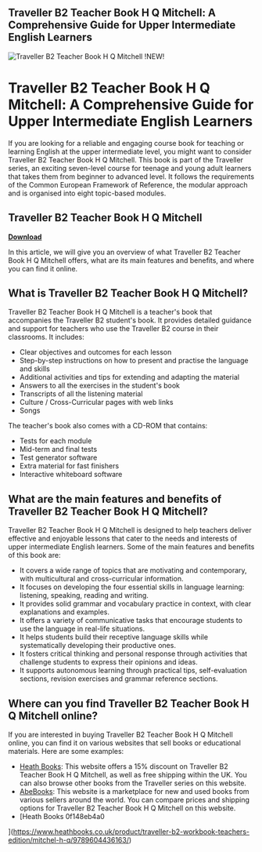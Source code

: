 ## Traveller B2 Teacher Book H Q Mitchell: A Comprehensive Guide for Upper Intermediate English Learners

 
![Traveller B2 Teacher Book H Q Mitchell !NEW!](https://encrypted-tbn0.gstatic.com/images?q=tbn:ANd9GcRa_h6Nhks0TLobLNiYsDwBweReO8gcVhT06JxRrt6ILpytp0hq_DNhKXGI)

 
# Traveller B2 Teacher Book H Q Mitchell: A Comprehensive Guide for Upper Intermediate English Learners
  
If you are looking for a reliable and engaging course book for teaching or learning English at the upper intermediate level, you might want to consider Traveller B2 Teacher Book H Q Mitchell. This book is part of the Traveller series, an exciting seven-level course for teenage and young adult learners that takes them from beginner to advanced level. It follows the requirements of the Common European Framework of Reference, the modular approach and is organised into eight topic-based modules.
 
## Traveller B2 Teacher Book H Q Mitchell


[**Download**](https://www.google.com/url?q=https%3A%2F%2Fcinurl.com%2F2tKRTv&sa=D&sntz=1&usg=AOvVaw2lRcAeRUdifRKD02bO7qOP)

  
In this article, we will give you an overview of what Traveller B2 Teacher Book H Q Mitchell offers, what are its main features and benefits, and where you can find it online.
  
## What is Traveller B2 Teacher Book H Q Mitchell?
  
Traveller B2 Teacher Book H Q Mitchell is a teacher's book that accompanies the Traveller B2 student's book. It provides detailed guidance and support for teachers who use the Traveller B2 course in their classrooms. It includes:
  
- Clear objectives and outcomes for each lesson
- Step-by-step instructions on how to present and practise the language and skills
- Additional activities and tips for extending and adapting the material
- Answers to all the exercises in the student's book
- Transcripts of all the listening material
- Culture / Cross-Curricular pages with web links
- Songs

The teacher's book also comes with a CD-ROM that contains:

- Tests for each module
- Mid-term and final tests
- Test generator software
- Extra material for fast finishers
- Interactive whiteboard software

## What are the main features and benefits of Traveller B2 Teacher Book H Q Mitchell?
  
Traveller B2 Teacher Book H Q Mitchell is designed to help teachers deliver effective and enjoyable lessons that cater to the needs and interests of upper intermediate English learners. Some of the main features and benefits of this book are:

- It covers a wide range of topics that are motivating and contemporary, with multicultural and cross-curricular information.
- It focuses on developing the four essential skills in language learning: listening, speaking, reading and writing.
- It provides solid grammar and vocabulary practice in context, with clear explanations and examples.
- It offers a variety of communicative tasks that encourage students to use the language in real-life situations.
- It helps students build their receptive language skills while systematically developing their productive ones.
- It fosters critical thinking and personal response through activities that challenge students to express their opinions and ideas.
- It supports autonomous learning through practical tips, self-evaluation sections, revision exercises and grammar reference sections.

## Where can you find Traveller B2 Teacher Book H Q Mitchell online?
  
If you are interested in buying Traveller B2 Teacher Book H Q Mitchell online, you can find it on various websites that sell books or educational materials. Here are some examples:

- [Heath Books](https://www.heathbooks.co.uk/product/traveller-b2-teachers-book/mitchel-h-q/9789604436187/): This website offers a 15% discount on Traveller B2 Teacher Book H Q Mitchell, as well as free shipping within the UK. You can also browse other books from the Traveller series on this website.
- [AbeBooks](https://www.abebooks.com/9789604436187/TRAVELLER-LEVEL-B2-TEACHERS-BOOK-960443618X/plp): This website is a marketplace for new and used books from various sellers around the world. You can compare prices and shipping options for Traveller B2 Teacher Book H Q Mitchell on this website.
- [Heath Books 0f148eb4a0


](https://www.heathbooks.co.uk/product/traveller-b2-workbook-teachers-edition/mitchel-h-q/9789604436163/)
